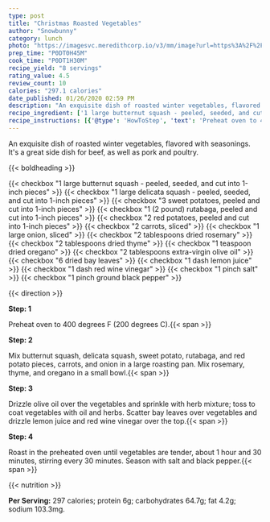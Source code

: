 ```yaml
---
type: post
title: "Christmas Roasted Vegetables"
author: "Snowbunny"
category: lunch
photo: "https://imagesvc.meredithcorp.io/v3/mm/image?url=https%3A%2F%2Fimages.media-allrecipes.com%2Fuserphotos%2F2033835.jpg"
prep_time: "P0DT0H45M"
cook_time: "P0DT1H30M"
recipe_yield: "8 servings"
rating_value: 4.5
review_count: 10
calories: "297.1 calories"
date_published: 01/26/2020 02:59 PM
description: "An exquisite dish of roasted winter vegetables, flavored with seasonings. It's a great side dish for beef, as well as pork and poultry."
recipe_ingredient: ['1 large butternut squash - peeled, seeded, and cut into 1-inch pieces', '1 large delicata squash - peeled, seeded, and cut into 1-inch pieces', '3 sweet potatoes, peeled and cut into 1-inch pieces', '1 (2 pound) rutabaga, peeled and cut into 1-inch pieces ', '2 red potatoes, peeled and cut into 1-inch pieces', '2 carrots, sliced', '1 large onion, sliced', '2 tablespoons dried rosemary', '2 tablespoons dried thyme', '1 teaspoon dried oregano', '2 tablespoons extra-virgin olive oil', '6 dried bay leaves', '1 dash lemon juice', '1 dash red wine vinegar', '1 pinch salt', '1 pinch ground black pepper']
recipe_instructions: [{'@type': 'HowToStep', 'text': 'Preheat oven to 400 degrees F (200 degrees C).\n'}, {'@type': 'HowToStep', 'text': 'Mix butternut squash, delicata squash, sweet potato, rutabaga, and red potato pieces, carrots, and onion in a large roasting pan. Mix rosemary, thyme, and oregano in a small bowl.\n'}, {'@type': 'HowToStep', 'text': 'Drizzle olive oil over the vegetables and sprinkle with herb mixture; toss to coat vegetables with oil and herbs. Scatter bay leaves over vegetables and drizzle lemon juice and red wine vinegar over the top.\n'}, {'@type': 'HowToStep', 'text': 'Roast in the preheated oven until vegetables are tender, about 1 hour and 30 minutes, stirring every 30 minutes. Season with salt and black pepper.\n'}]
---
```


An exquisite dish of roasted winter vegetables, flavored with seasonings. It's a great side dish for beef, as well as pork and poultry. 

{{< boldheading >}}

{{< checkbox "1 large butternut squash - peeled, seeded, and cut into 1-inch pieces" >}}
{{< checkbox "1 large delicata squash - peeled, seeded, and cut into 1-inch pieces" >}}
{{< checkbox "3  sweet potatoes, peeled and cut into 1-inch pieces" >}}
{{< checkbox "1 (2 pound) rutabaga, peeled and cut into 1-inch pieces" >}}
{{< checkbox "2  red potatoes, peeled and cut into 1-inch pieces" >}}
{{< checkbox "2  carrots, sliced" >}}
{{< checkbox "1 large onion, sliced" >}}
{{< checkbox "2 tablespoons dried rosemary" >}}
{{< checkbox "2 tablespoons dried thyme" >}}
{{< checkbox "1 teaspoon dried oregano" >}}
{{< checkbox "2 tablespoons extra-virgin olive oil" >}}
{{< checkbox "6  dried bay leaves" >}}
{{< checkbox "1 dash lemon juice" >}}
{{< checkbox "1 dash red wine vinegar" >}}
{{< checkbox "1 pinch salt" >}}
{{< checkbox "1 pinch ground black pepper" >}}


{{< direction >}}

**Step: 1**

Preheat oven to 400 degrees F (200 degrees C).{{< span >}}

**Step: 2**

Mix butternut squash, delicata squash, sweet potato, rutabaga, and red potato pieces, carrots, and onion in a large roasting pan. Mix rosemary, thyme, and oregano in a small bowl.{{< span >}}

**Step: 3**

Drizzle olive oil over the vegetables and sprinkle with herb mixture; toss to coat vegetables with oil and herbs. Scatter bay leaves over vegetables and drizzle lemon juice and red wine vinegar over the top.{{< span >}}

**Step: 4**

Roast in the preheated oven until vegetables are tender, about 1 hour and 30 minutes, stirring every 30 minutes. Season with salt and black pepper.{{< span >}}

{{< nutrition >}}

**Per Serving:** 297 calories; protein 6g; carbohydrates 64.7g; fat 4.2g; sodium 103.3mg.